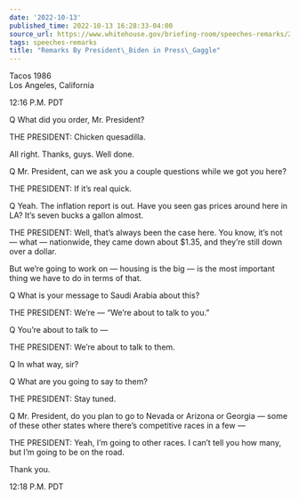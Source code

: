 ```yaml
---
date: '2022-10-13'
published_time: 2022-10-13 16:28:33-04:00
source_url: https://www.whitehouse.gov/briefing-room/speeches-remarks/2022/10/13/remarks-by-president-biden-in-press-gaggle-6/
tags: speeches-remarks
title: "Remarks By President\_Biden in Press\_Gaggle"
---
```

 
Tacos 1986  
Los Angeles, California

12:16 P.M. PDT

Q What did you order, Mr. President?

THE PRESIDENT: Chicken quesadilla.

All right. Thanks, guys. Well done.

Q Mr. President, can we ask you a couple questions while we got you
here?

THE PRESIDENT: If it’s real quick.

Q Yeah. The inflation report is out. Have you seen gas prices around
here in LA? It’s seven bucks a gallon almost.

THE PRESIDENT: Well, that’s always been the case here. You know, it’s
not — what — nationwide, they came down about $1.35, and they’re still
down over a dollar.

But we’re going to work on — housing is the big — is the most important
thing we have to do in terms of that.

Q What is your message to Saudi Arabia about this?

THE PRESIDENT: We’re — “We’re about to talk to you.”

Q You’re about to talk to —

THE PRESIDENT: We’re about to talk to them.

Q In what way, sir?

Q What are you going to say to them?

THE PRESIDENT: Stay tuned.

Q Mr. President, do you plan to go to Nevada or Arizona or Georgia —
some of these other states where there’s competitive races in a few —

THE PRESIDENT: Yeah, I’m going to other races. I can’t tell you how
many, but I’m going to be on the road.

Thank you.

12:18 P.M. PDT
